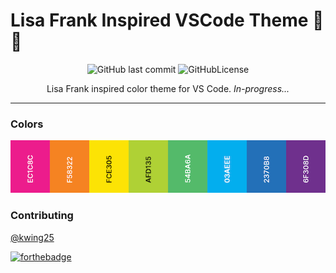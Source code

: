 # Lisa Frank Inspired VSCode Theme 🎨🌈



<div align="center">

![GitHub last commit](https://img.shields.io/github/last-commit/kwing25/lisa-frank-vscode?style=flat-square) ![GitHubLicense](https://img.shields.io/github/license/kwing25/lisa-frank-vscode?style=flat-square)

Lisa Frank inspired color theme for VS Code. *In-progress...*

</div>

---

### Colors

![App Screenshot](./assets/palettehexdemo.png)



<!-- ### Install

press `ctrl/command + p` to launch quick open then run
```
ext install
``` -->


### Contributing
[@kwing25](https://github.com/kwing25)


[![forthebadge](https://forthebadge.com/images/badges/built-with-love.svg)](https://forthebadge.com)
